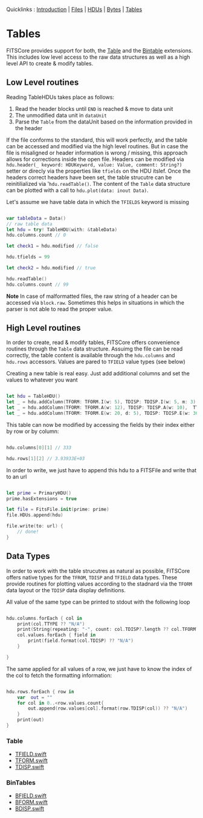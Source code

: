 
Quicklinks : [Introduction](DOCU_INTRO.md) | [Files](DOCU_FILES.md) | [HDUs](DOCU_HDUS.md) | [Bytes](DOCU_BYTES.md) | [Tables](DOCU_TABLES.md)

# Tables

FITSCore provides support for both, the [Table](Sources/FITS/HDU/TableHDU.swift) and the [Bintable](Sources/FITS/HDU/BinableHDU.swift) extensions. This includes low level access to the raw data structures as well as a high level API to create & modify tables.

## Low Level routines

Reading TableHDUs takes place as follows: 
1. Read the header blocks until `END` is reached & move to data unit
2. The unmodified data unit in `dataUnit` 
3. Parse the `Table` from the dataUnit based on the information provided in the header

If the file conforms to the standard, this will work perfectly, and the table can be accessed and modified via the high level routines. But in case the file is misaligned or header information is wrong / missing, this approach allows for corrections inside the open file. Headers can be modified via `hdu.header(_ keyword: HDUKeyword, value: Value, comment: String?)` setter or direcly via the properties like `tfields` on the HDU itslef. Once the headers correct headers have been set, the table strucutre can be reinitilialized via '`hdu.readTable()`. The content of the `Table` data structure can be plotted with a call to `hdu.plot(data: inout Data)`.

Let's assume we have table data in which the `TFIELDS` keyword is missing
```swift

var tableData = Data()
// raw table data
let hdu = try! TableHDU(with: &tableData)
hdu.columns.count // 0

let check1 = hdu.modified // false

hdu.tfields = 99

let check2 = hdu.modified // true

hdu.readTable()
hdu.columns.count // 99

```

**Note** In case of  malformatted files, the raw string of  a  header  can  be  accessed via `block.raw`. Sometimes this helps in situations  in which the parser is not able to read the proper value.


## High Level routines

In order to create, read & modify tables, FITSCore offers convenience routines through the `Table` data structure. Assuimg the file can be read correctly, the table content is available through the `hdu.columns` and `hdu.rows` accessors. Values are pared to `TFIELD` value types (see below)

Creating a new table is real easy. Just add additional columns and set the values to whatever you want
```swift

let hdu = TableHDU()
let _ = hdu.addColumn(TFORM: TFORM.I(w: 5), TDISP: TDISP.I(w: 5, m: 3), TTYPE: "Numbers", TFIELD.I(val: 3),TFIELD.I(val: 333),TFIELD.I(val: 3))
let _ = hdu.addColumn(TFORM: TFORM.A(w: 12), TDISP: TDISP.A(w: 10),  TTYPE: "Text", TFIELD.A(val: "Hello"),TFIELD.A(val: "World"),TFIELD.A(val: "AGAIN"))
let _ = hdu.addColumn(TFORM: TFORM.E(w: 20, d: 5), TDISP: TDISP.E(w: 30, d: 5, e: nil), TTYPE: "Exponentials", TFIELD.E(val: 20392.232234),TFIELD.E(val: 3.93933E+03),TFIELD.E(val: 9393.2232342342342))

```

This table can now be  modified  by  accessing the  fields by their index either by row or by column: 
```swift

hdu.columns[0][1] // 333

hdu.rows[1][2] // 3.93933E+03 

```


In order to write, we just  have to append this hdu to a FITSFile and write that to an url
```swift

let prime = PrimaryHDU()
prime.hasExtensions = true

let file = FitsFile.init(prime: prime)
file.HDUs.append(hdu)

file.write(to: url) {
    // done!
}

```

## Data Types

In order to work with the table strucutres as natural as possible, FITSCore offers native types for the `TFROM`, `TDISP` and `TFIELD` data types. These provide routines for plotting values according to the stadnard via the `TFORM` data layout or the `TDISP` data display definitions. 

All value of the same type can be printed to stdout with the following loop
```swift

hdu.columns.forEach { col in
    print(col.TTYPE ?? "N/A")
    print(String(repeating: "-", count: col.TDISP?.length ?? col.TFORM?.length ?? 0))
    col.values.forEach { field in
        print(field.format(col.TDISP) ?? "N/A")
    }

}

```

The same applied for all values of a row, we just have to know the index of the col to fetch the formatting information:
```swift

hdu.rows.forEach { row in
    var  out = ""
    for col in 0..<row.values.count{
        out.append(row.values[col].format(row.TDISP(col)) ?? "N/A")
    }
    print(out)
}

```

### Table

* [TFIELD.swift](../Sources/FITS/TABLE/TFIELD.swift)
* [TFORM.swift](../Sources/FITS/TABLE/TFORM.swift)
* [TDISP.swift](../Sources/FITS/TABLE/TDISP.swift)

### BinTables

* [BFIELD.swift](../Sources/FITS/BINTABLE/BFIELD.swift)
* [BFORM.swift](../Sources/FITS/BINTABLE/BFORM.swift)
* [BDISP.swift](../Sources/FITS/BINTABLE/BDISP.swift)
